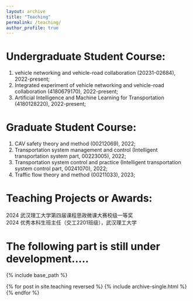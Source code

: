 ```yaml
---
layout: archive
title: "Teaching"
permalink: /teaching/
author_profile: true
---
```


# Undergraduate Student Course: 
1. vehicle networking and vehicle-road collaboration (20231-02684), 2022-present; <be>
2. Integrated experiment of vehicle networking and vehicle-road collaboration (4180679170), 2022-present;   <be>   
1. Artificial Intelligence and Machine Learning for Transportation (4180128220), 2022-present;  <br>

# Graduate Student Course: 
1. CAV safety theory and method (00212069), 2022; <br>
2. Transportation system management and control (Intelligent transportation system part, 00223005), 2022;  <br>
3. Transportation system control and practice (Intelligent transportation system control part, 00241070), 2022;  <br>
4. Traffic flow theory and method (00211033), 2023; <be>

# Teaching Projects or Awards:
2024	武汉理工大学第四届课程思政微课大赛校级一等奖 <br>
2024	优秀本科生班主任（交工2201班级），武汉理工大学<br>

The following part is still under development.....<br>
======
{% include base_path %}

{% for post in site.teaching reversed %}
  {% include archive-single.html %}
{% endfor %}
